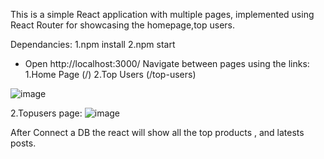 This is a simple React application with multiple pages, implemented using React Router for showcasing the homepage,top users.

Dependancies:
1.npm install
2.npm start

* Open http://localhost:3000/
Navigate between pages using the links:
1.Home Page (/)
2.Top Users (/top-users)

![image](https://github.com/user-attachments/assets/a15f237c-f795-40d6-96dd-1bdf20f5888f)

2.Topusers page:
![image](https://github.com/user-attachments/assets/71a2bc4e-e058-44a9-8d90-c4f98adea0a9)


After Connect a DB the react will show all the top products , and latests posts.
